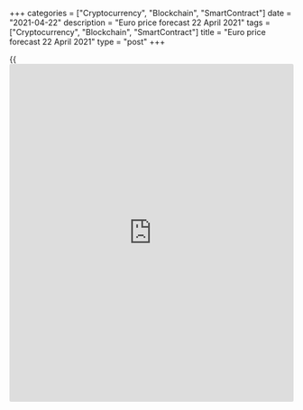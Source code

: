 +++
categories = ["Cryptocurrency", "Blockchain", "SmartContract"]
date = "2021-04-22"
description = "Euro price forecast 22 April 2021"
tags = ["Cryptocurrency", "Blockchain", "SmartContract"]
title = "Euro price forecast 22 April 2021"
type = "post"
+++

{{<iframe id="large-banner" src="https://www.bounty.group/#slide=25.0" width="100%" height="600" scrolling="no" style="border: 0px solid rgb(216, 221, 230); border-radius: 3px;">}}

2021-04-22

2021-04-22

Euro throws out a feeler. Forecast as of 22.04.2021Dmitri Demidenko

The ECB hawks express discontent with the ultra-easy monetary [policy](https://www.fintechee.com/policy/),
and [investor](https://www.fintechee.com/tutorial-for-forex-trading/investor-mode/)s are worried that Christine Lagarde's departure from the
dovish rhetoric will cause panic among the [EURUSD][1] bears. Let us
discuss the Forex outlook and make up a trading plan.

## Weekly euro fundamental forecast

Central banks do not act in isolation, they follow general trends. The
trend is usually determined by the Fed. However, if the Fed is willing
to remain passive and allow the US economy to overheat, why shouldn’t
another central bank go ahead? The Bank of Canada's optimism about the
prospects for domestic GDP, its hints about an overnight rate hike in
late 2022, and the move to tapering the QE support not only the loonie
but also other G10 currencies competing with the US dollar. There could
be a different leader among central banks.

In theory, the Fed should be the first to hike interest rates. According
to 100 Reuters experts, the US economy will expand by 6.2% in 2021,
which will be its best growth since 1984. The consensus forecast is
lower than that of the IMF (6.4%) or the Fed (6.5%), but 15% of
respondents reported growth of 7% or more. In such circumstances, the
central bank must consider monetary tightening to prevent an
uncontrolled inflation acceleration. But consumer prices have been in a
depressed state for so long that the Fed does not believe that they will
stay above 3% for a long time. Yes, the PCE will jump sharply in the
coming months, but it should quickly decline.

The Fed prefers to wait and see, but other regulators may have different
views on the overheating of their economies. The first one to take
active steps has been the Bank of Canada, which is tapering the QE
earlier than the Fed; the BoC is also willing to hike the interest rates
before the US central bank. Other central banks could follow the BoC,
including the ECB, with more and more central bankers discontent with
the ultra-easy monetary [policy](https://www.fintechee.com/policy/).

Forex analysts suggest the Governing Council hawks have agreed to boost
the weekly pace of assets purchases under the PEPP in the second quarter
with one condition, they call for the QE reduction in the third quarter.
The president of the Dutch central bank, Klaas Knot, openly speaks about
this. If the euro-area economic growth and inflation improve during the
rest of the year, the ECB may begin a gradual elimination of monetary
stimulus starting from the third quarter. According to Jens Weidmann,
the President of the Deutsche Bundesbank, the PEPP should not become a
permanent fixture. The Pandemic Emergency Purchase Programme is
associated with the crisis and should end when the crisis is over.

### ECB weekly PEPP purchases



 _Source_ _: Bloomberg_

The ECB hawks throw out a feeler and watch the market reaction.
Furthermore, the EU vaccination rate increases (Brussels has set
ambitious plans to vaccinate 70% of the adult population by the end of
the summer). The European Recovery Fund should soon start operating, and
consumers have accumulated billions of euros in extra savings.
Therefore, the [EURUSD][1] rally looks quite natural.

### Weekly [EURUSD][1] trading plan

Of course, Christine Lagarde will be cautious, keeping the dovish stance
until at least June, when the forecasts are to be updated. However, if
[investor](https://www.fintechee.com/tutorial-for-forex-trading/investor-mode/)s notice the ECB split, the [EURUSD][1] bulls should go ahead.
The strategy of buying the euro on the corrections down yields the
profit, so it remains relevant. If the price breaks through April’s
high, it will continue the rally up to 1.2155 and 1.218.





## Price chart of EURUSD in real time mode

The content of this article reflects the author’s opinion and does not
necessarily reflect the official position of LiteForex. The material
published on this page is provided for informational purposes only and
should not be considered as the provision of investment advice for the
purposes of Directive 2004/39/EC.

Rate this article:

{{value}}

( {{count}} {{title}} )

   1. my.liteforex.com/trading/chart?symbol=EURUSD&returnUrl=true